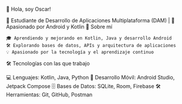 👋 Hola, soy Oscar!

🚀 Estudiante de Desarrollo de Aplicaciones Multiplataforma (DAM) | 📱 Apasionado por Android y Kotlin
📌 Sobre mí

    🎓 Aprendiendo y mejorando en Kotlin, Java y desarrollo Android
    🛠 Explorando bases de datos, APIs y arquitectura de aplicaciones
    💡 Apasionado por la tecnología y el aprendizaje continuo

🛠 Tecnologías con las que trabajo

💻 Lenguajes: Kotlin, Java, Python
📱 Desarrollo Móvil: Android Studio, Jetpack Compose
🗄️ Bases de Datos: SQLite, Room, Firebase
🛠 Herramientas: Git, GitHub, Postman
